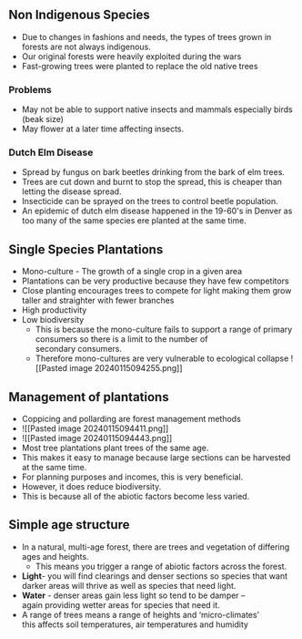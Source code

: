 ## Non Indigenous Species
- Due to changes in fashions and needs, the types of trees grown in forests are not always indigenous.
- Our original forests were heavily exploited during the wars
- Fast-growing trees were planted to replace the old native trees
### Problems
- May not be able to support native insects and mammals especially birds (beak size)
- May flower at a later time affecting insects.
### Dutch Elm Disease
- Spread by fungus on bark beetles drinking from the bark of elm trees.
- Trees are cut down and burnt to stop the spread, this is cheaper than letting the disease spread.
- Insecticide can be sprayed on the trees to control beetle population.
- An epidemic of dutch elm disease happened in the 19-60's in Denver as too many of the same species ere planted at the same time.

## Single Species Plantations
- Mono-culture - The growth of a single crop in a given area
- Plantations can be very productive because they have few competitors 
- Close planting encourages trees to compete for light making them grow taller and straighter with fewer branches
- High productivity
- Low biodiversity
	- This is because the mono-culture fails to support a range of primary consumers so there is a limit to the number of secondary consumers.
	- Therefore mono-cultures are very vulnerable to ecological collapse
![[Pasted image 20240115094255.png]]

## Management of plantations
- Coppicing and pollarding are forest management methods
- ![[Pasted image 20240115094411.png]]
- ![[Pasted image 20240115094443.png]]
- Most tree plantations plant trees of the same age.
- This makes it easy to manage because large sections can be harvested at the same time. ​
- For planning purposes and incomes, this is very beneficial. ​
- However, it does reduce biodiversity. ​
- This is because all of the abiotic factors become less varied.

## Simple age structure
- In a natural, multi-age forest, there are trees and vegetation of differing ages and heights. ​
	- This means you trigger a range of abiotic factors across the forest. ​
- **Light**- you will find clearings and denser sections so species that want darker areas will thrive as well as species that need light. ​
- **Water** - denser areas gain less light so tend to be damper – again providing wetter areas for species that need it. ​
- A range of trees means a range of heights and ‘micro-climates’ this affects soil temperatures, air temperatures and humidity
